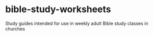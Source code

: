 # bible-study-worksheets
Study guides intended for use in weekly adult Bible study classes in churches

